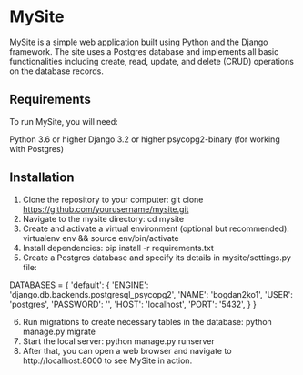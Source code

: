 # MySite
MySite is a simple web application built using Python and the Django framework. The site uses a Postgres database and implements all basic functionalities including create, read, update, and delete (CRUD) operations on the database records.

## Requirements
To run MySite, you will need:

Python 3.6 or higher
Django 3.2 or higher
psycopg2-binary (for working with Postgres)

## Installation
1. Clone the repository to your computer: git clone https://github.com/yourusername/mysite.git
2. Navigate to the mysite directory: cd mysite
3. Create and activate a virtual environment (optional but recommended): virtualenv env && source env/bin/activate
4. Install dependencies: pip install -r requirements.txt
5. Create a Postgres database and specify its details in mysite/settings.py file:

 DATABASES = {
   'default': {
        'ENGINE': 'django.db.backends.postgresql_psycopg2',
        'NAME': 'bogdan2ko1',
        'USER': 'postgres',
        'PASSWORD': '',
       'HOST': 'localhost',
       'PORT': '5432',
    }
 }

6. Run migrations to create necessary tables in the database: python manage.py migrate
7. Start the local server: python manage.py runserver
8. After that, you can open a web browser and navigate to http://localhost:8000 to see MySite in action.
